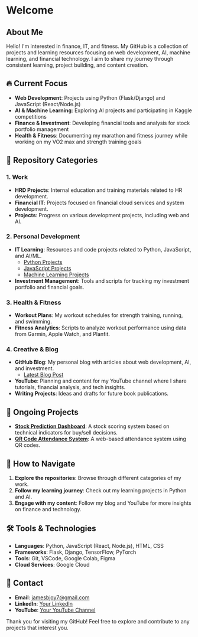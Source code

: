 # Welcome

## About Me
Hello! I'm interested in finance, IT, and fitness. My GitHub is a collection of projects and learning resources focusing on web development, AI, machine learning, and financial technology. I aim to share my journey through consistent learning, project building, and content creation. 

## 🔥 Current Focus
- **Web Development**: Projects using Python (Flask/Django) and JavaScript (React/Node.js)
- **AI & Machine Learning**: Exploring AI projects and participating in Kaggle competitions
- **Finance & Investment**: Developing financial tools and analysis for stock portfolio management
- **Health & Fitness**: Documenting my marathon and fitness journey while working on my VO2 max and strength training goals

## 📁 Repository Categories

### 1. Work
- **HRD Projects**: Internal education and training materials related to HR development.
- **Financial IT**: Projects focused on financial cloud services and system development.
- **Projects**: Progress on various development projects, including web and AI.

### 2. Personal Development
- **IT Learning**: Resources and code projects related to Python, JavaScript, and AI/ML.
  - [Python Projects](#)
  - [JavaScript Projects](#)
  - [Machine Learning Projects](#)
- **Investment Management**: Tools and scripts for tracking my investment portfolio and financial goals.

### 3. Health & Fitness
- **Workout Plans**: My workout schedules for strength training, running, and swimming.
- **Fitness Analytics**: Scripts to analyze workout performance using data from Garmin, Apple Watch, and Planfit.

### 4. Creative & Blog
- **GitHub Blog**: My personal blog with articles about web development, AI, and investment.
  - [Latest Blog Post](#)
- **YouTube**: Planning and content for my YouTube channel where I share tutorials, financial analysis, and tech insights.
- **Writing Projects**: Ideas and drafts for future book publications.

## 🌱 Ongoing Projects
- **[Stock Prediction Dashboard](#)**: A stock scoring system based on technical indicators for buy/sell decisions.
- **[QR Code Attendance System](#)**: A web-based attendance system using QR codes.

## 🚀 How to Navigate
1. **Explore the repositories**: Browse through different categories of my work.
2. **Follow my learning journey**: Check out my learning projects in Python and AI.
3. **Engage with my content**: Follow my blog and YouTube for more insights on finance and technology.

## 🛠️ Tools & Technologies
- **Languages**: Python, JavaScript (React, Node.js), HTML, CSS
- **Frameworks**: Flask, Django, TensorFlow, PyTorch
- **Tools**: Git, VSCode, Google Colab, Figma
- **Cloud Services**: Google Cloud

## 📝 Contact
- **Email**: [jamesbjoy7@gmail.com](mailto:jamesbjoy7@gmail.com)
- **LinkedIn**: [Your LinkedIn](https://www.linkedin.com/in/your-profile/)
- **YouTube**: [Your YouTube Channel](https://www.youtube.com/channel/your-channel)

Thank you for visiting my GitHub! Feel free to explore and contribute to any projects that interest you.
